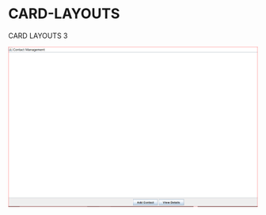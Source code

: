 # CARD-LAYOUTS
CARD LAYOUTS 3

![image alt](https://github.com/libanabdulkadir/CARD-LAYOUTS/blob/ea89c2e6ab664c9a5637aab6c5e31bbdd0ba5827/1.PNG)

